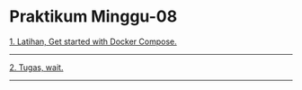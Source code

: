 # Praktikum Minggu-08

[1. Latihan, Get started with Docker Compose.](latihan.md)

---

[2. Tugas, wait.](tugas.md)

---